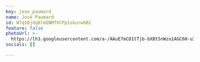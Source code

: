 ```yaml
---
key: jose_paumard
name: José Paumard
id: W7qtDjdq0lbENMfVCPp1skurwhB2
feature: false
photoUrl: >-
  https://lh3.googleusercontent.com/a-/AAuE7mCO1tTjb-bXBtSnWzo1AGC6H-uIzFdvqbKq12SmPC0
socials: []

---
```



